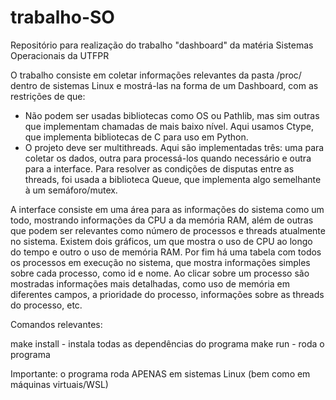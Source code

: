 # trabalho-SO
Repositório para realização do trabalho "dashboard" da matéria Sistemas Operacionais da UTFPR

O trabalho consiste em coletar informações relevantes da pasta /proc/ dentro de sistemas Linux e mostrá-las na forma de um Dashboard, com as restrições de que: 
  - Não podem ser usadas bibliotecas como OS ou Pathlib, mas sim outras que implementam chamadas de mais baixo nível. Aqui usamos Ctype, que implementa bibliotecas de C para uso em Python.
  - O projeto deve ser multithreads. Aqui são implementadas três: uma para coletar os dados, outra para processá-los quando necessário e outra para a interface. Para resolver as condições de disputas entre as threads, foi usada a biblioteca Queue, que implementa algo semelhante à um semáforo/mutex.

A interface consiste em uma área para as informações do sistema como um todo, mostrando informações da CPU a da memória RAM, além de outras que podem ser relevantes como número de processos e threads atualmente no sistema. Existem dois gráficos, um que mostra o uso de CPU ao longo do tempo e outro o uso de memória RAM. Por fim há uma tabela com todos os processos em execução no sistema, que mostra informações simples sobre cada processo, como id e nome. Ao clicar sobre um processo são mostradas informações mais detalhadas, como uso de memória em diferentes campos, a prioridade do processo, informações sobre as threads do processo, etc.

Comandos relevantes:

make install - instala todas as dependências do programa
make run - roda o programa

Importante: o programa roda APENAS em sistemas Linux (bem como em máquinas virtuais/WSL)
